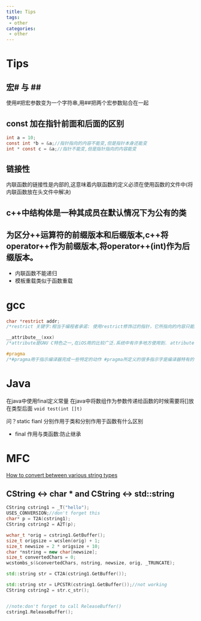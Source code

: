 ```yaml
---
title: Tips
tags:
 - other
categories:
 - other
---
```


# Tips

## 宏# 与 \##

使用#把宏参数变为一个字符串,用##把两个宏参数贴合在一起


## const 加在指针前面和后面的区别
```c
int a = 10;
const int *b = &a;//指针指向的内容不能变,但是指针本身还能变
int * const c = &a;//指针不能变,但是指针指向的内容能变
```
## 链接性
内联函数的链接性是内部的,这意味着内联函数的定义必须在使用函数的文件中(将内联函数放在头文件中解决)

## c++中结构体是一种其成员在默认情况下为公有的类

## 为区分++运算符的前缀版本和后缀版本,c++将operator++作为前缀版本,将operator++(int)作为后缀版本。

- 内联函数不能递归
- 模板重载类似于函数重载

# gcc
```c
char *restrict addr;
/*restrict 关键字:相当于编程者承诺: 使用restrict修饰过的指针，它所指向的内容只能经由该指针（或从该指针继承而来的指针，如通过该指针赋值或做指针运算而得到的其他指针）修改，而不会被其他不相干的指针所修改。*/

__attribute__(xxx)
/*attribute是GNU C特色之一,在iOS用的比较广泛.系统中有许多地方使用到. attribute可以设置函数属性（Function Attribute ）、变量属性（Variable Attribute ）和类型属性（Type Attribute)等*/

#pragma
/*#pragma用于指示编译器完成一些特定的动作 #pragma所定义的很多指示字是编译器特有的(每种编译可能都不一样)*/
```
# Java 
在java中使用final定义常量
在java中将数组作为参数传递给函数的时候需要将[]放在类型后面 ```void test(int []t)```
<!-- java 中bool的关键字为boolean -->

问？static fianl 分别作用于类和分别作用于函数有什么区别

- final 作用与类函数:防止继承

# MFC
[How to convert between various string types](https://docs.microsoft.com/en-us/cpp/text/how-to-convert-between-various-string-types?view=vs-2019)
## CString <-> char * and CString <-> std::string
```cpp
CString cstring1 = _T("hello");
USES_CONVERSION;//don't forget this
char* p = T2A(cstring1);
CString cstring2 = A2T(p);

wchar_t *orig = cstring1.GetBuffer();
size_t origsize = wcslen(orig) + 1;
size_t newsize = 2 * origsize + 10;
char *nstring = new char[newsize];
size_t convertedChars = 0;
wcstombs_s(&convertedChars, nstring, newsize, orig, _TRUNCATE);

std::string str = CT2A(cstring1.GetBuffer());

std::string str = LPCSTR(cstring1.GetBuffer());//not working
CString cstring2 = str.c_str();


//note:don't forget to call ReleaseBuffer()
cstring1.ReleaseBuffer();
```
